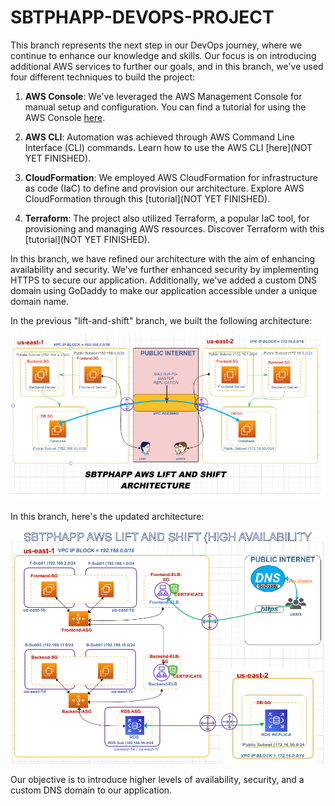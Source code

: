 # SBTPHAPP-DEVOPS-PROJECT

This branch represents the next step in our DevOps journey, where we continue to enhance our knowledge and skills. Our focus is on introducing additional AWS services to further our goals, and in this branch, we've used four different techniques to build the project:

1. **AWS Console**: We've leveraged the AWS Management Console for manual setup and configuration. You can find a tutorial for using the AWS Console [here](link-to-tutorial-for-AWS-Console).

2. **AWS CLI**: Automation was achieved through AWS Command Line Interface (CLI) commands. Learn how to use the AWS CLI [here](NOT YET FINISHED).

3. **CloudFormation**: We employed AWS CloudFormation for infrastructure as code (IaC) to define and provision our architecture. Explore AWS CloudFormation through this [tutorial](NOT YET FINISHED).

4. **Terraform**: The project also utilized Terraform, a popular IaC tool, for provisioning and managing AWS resources. Discover Terraform with this [tutorial](NOT YET FINISHED).

In this branch, we have refined our architecture with the aim of enhancing availability and security. We've further enhanced security by implementing HTTPS to secure our application. Additionally, we've added a custom DNS domain using GoDaddy to make our application accessible under a unique domain name.

In the previous "lift-and-shift" branch, we built the following architecture:

![Previous Architecture](screenshots/sbtphapp_aws_lift_and_shift_architecture.png)

In this branch, here's the updated architecture:

![Revised Architecture](screenshots/sbtphapp_aws_lift_and_shift_high_availability.png)

Our objective is to introduce higher levels of availability, security, and a custom DNS domain to our application.
